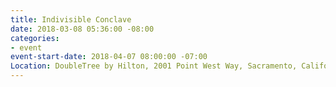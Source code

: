 ```yaml
---
title: Indivisible Conclave
date: 2018-03-08 05:36:00 -08:00
categories:
- event
event-start-date: 2018-04-07 08:00:00 -07:00
Location: DoubleTree by Hilton, 2001 Point West Way, Sacramento, California, 95815
---
```



